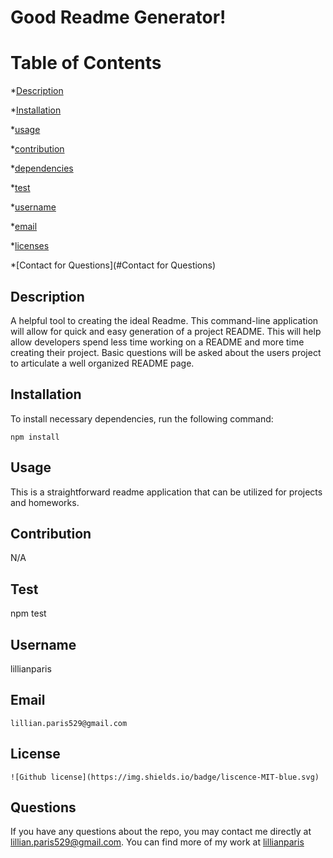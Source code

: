 
# Good Readme Generator!
# Table of Contents 

*[Description](#description) 

*[Installation](#Installation) 

*[usage](#usage) 

*[contribution](#contribution) 

*[dependencies](#dependancies) 

*[test](#test) 

*[username](#username) 

 *[email](#email) 

*[licenses](#licenses) 

*[Contact for Questions](#Contact for Questions) 


## Description
A helpful tool to creating the ideal Readme. This command-line application will allow for quick and easy generation of a project README. This will help allow developers spend less time working on a README and more time creating their project. Basic questions will be asked about the users project to articulate a well organized README page.


## Installation
To install necessary dependencies, run the following command:

```
npm install
```

## Usage
This is a straightforward readme application that can be utilized for projects and homeworks.

## Contribution
N/A

    
## Test
npm test
    
## Username
lillianparis
    
## Email
    lillian.paris529@gmail.com
    
## License
    ![Github license](https://img.shields.io/badge/liscence-MIT-blue.svg)

## Questions

If you have any questions about the repo, you may contact me directly at lillian.paris529@gmail.com. You can find more of my work at [lillianparis](https://github.com/lillianparis)


